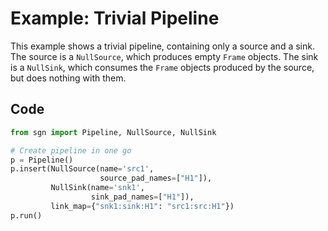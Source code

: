 # Example: Trivial Pipeline

This example shows a trivial pipeline, containing only a source and a sink.
The source is a `NullSource`, which produces empty `Frame` objects. The sink is a
`NullSink`, which consumes the `Frame` objects produced by the source, but does
nothing with them.

## Code

```python
from sgn import Pipeline, NullSource, NullSink

# Create pipeline in one go
p = Pipeline()
p.insert(NullSource(name='src1',
                    source_pad_names=["H1"]),
         NullSink(name='snk1',
                  sink_pad_names=["H1"]),
         link_map={"snk1:sink:H1": "src1:src:H1"})
p.run()
```
